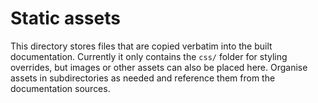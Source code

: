 # Static assets

This directory stores files that are copied verbatim into the
built documentation. Currently it only contains the `css/` folder
for styling overrides, but images or other assets can also be placed
here. Organise assets in subdirectories as needed and reference them
from the documentation sources.
